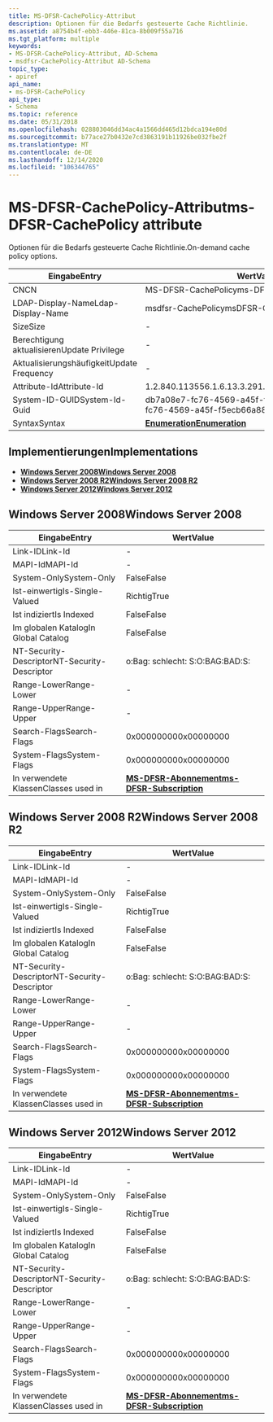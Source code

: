 ```yaml
---
title: MS-DFSR-CachePolicy-Attribut
description: Optionen für die Bedarfs gesteuerte Cache Richtlinie.
ms.assetid: a8754b4f-ebb3-446e-81ca-8b009f55a716
ms.tgt_platform: multiple
keywords:
- MS-DFSR-CachePolicy-Attribut, AD-Schema
- msdfsr-CachePolicy-Attribut AD-Schema
topic_type:
- apiref
api_name:
- ms-DFSR-CachePolicy
api_type:
- Schema
ms.topic: reference
ms.date: 05/31/2018
ms.openlocfilehash: 028803046dd34ac4a1566dd465d12bdca194e80d
ms.sourcegitcommit: b77ace27b0432e7cd3863191b11926be032fbe2f
ms.translationtype: MT
ms.contentlocale: de-DE
ms.lasthandoff: 12/14/2020
ms.locfileid: "106344765"
---
```

# <a name="ms-dfsr-cachepolicy-attribute"></a><span data-ttu-id="9b646-105">MS-DFSR-CachePolicy-Attribut</span><span class="sxs-lookup"><span data-stu-id="9b646-105">ms-DFSR-CachePolicy attribute</span></span>

<span data-ttu-id="9b646-106">Optionen für die Bedarfs gesteuerte Cache Richtlinie.</span><span class="sxs-lookup"><span data-stu-id="9b646-106">On-demand cache policy options.</span></span>



| <span data-ttu-id="9b646-107">Eingabe</span><span class="sxs-lookup"><span data-stu-id="9b646-107">Entry</span></span> | <span data-ttu-id="9b646-108">Wert</span><span class="sxs-lookup"><span data-stu-id="9b646-108">Value</span></span> |
|-------------------|--------------------------------------|
| <span data-ttu-id="9b646-109">CN</span><span class="sxs-lookup"><span data-stu-id="9b646-109">CN</span></span>                | <span data-ttu-id="9b646-110">MS-DFSR-CachePolicy</span><span class="sxs-lookup"><span data-stu-id="9b646-110">ms-DFSR-CachePolicy</span></span>                  |
| <span data-ttu-id="9b646-111">LDAP-Display-Name</span><span class="sxs-lookup"><span data-stu-id="9b646-111">Ldap-Display-Name</span></span> | <span data-ttu-id="9b646-112">msdfsr-CachePolicy</span><span class="sxs-lookup"><span data-stu-id="9b646-112">msDFSR-CachePolicy</span></span>                   |
| <span data-ttu-id="9b646-113">Size</span><span class="sxs-lookup"><span data-stu-id="9b646-113">Size</span></span>              | \-                                   |
| <span data-ttu-id="9b646-114">Berechtigung aktualisieren</span><span class="sxs-lookup"><span data-stu-id="9b646-114">Update Privilege</span></span>  | \-                                   |
| <span data-ttu-id="9b646-115">Aktualisierungshäufigkeit</span><span class="sxs-lookup"><span data-stu-id="9b646-115">Update Frequency</span></span>  | \-                                   |
| <span data-ttu-id="9b646-116">Attribute-Id</span><span class="sxs-lookup"><span data-stu-id="9b646-116">Attribute-Id</span></span>      | <span data-ttu-id="9b646-117">1.2.840.113556.1.6.13.3.29</span><span class="sxs-lookup"><span data-stu-id="9b646-117">1.2.840.113556.1.6.13.3.29</span></span>           |
| <span data-ttu-id="9b646-118">System-ID-GUID</span><span class="sxs-lookup"><span data-stu-id="9b646-118">System-Id-Guid</span></span>    | <span data-ttu-id="9b646-119">db7a08e7-fc76-4569-a45f-f5ecb66a88b5</span><span class="sxs-lookup"><span data-stu-id="9b646-119">db7a08e7-fc76-4569-a45f-f5ecb66a88b5</span></span> |
| <span data-ttu-id="9b646-120">Syntax</span><span class="sxs-lookup"><span data-stu-id="9b646-120">Syntax</span></span>            | [<span data-ttu-id="9b646-121">**Enumeration**</span><span class="sxs-lookup"><span data-stu-id="9b646-121">**Enumeration**</span></span>](s-enumeration.md) |



## <a name="implementations"></a><span data-ttu-id="9b646-122">Implementierungen</span><span class="sxs-lookup"><span data-stu-id="9b646-122">Implementations</span></span>

-   [<span data-ttu-id="9b646-123">**Windows Server 2008**</span><span class="sxs-lookup"><span data-stu-id="9b646-123">**Windows Server 2008**</span></span>](#windows-server-2008)
-   [<span data-ttu-id="9b646-124">**Windows Server 2008 R2**</span><span class="sxs-lookup"><span data-stu-id="9b646-124">**Windows Server 2008 R2**</span></span>](#windows-server-2008-r2)
-   [<span data-ttu-id="9b646-125">**Windows Server 2012**</span><span class="sxs-lookup"><span data-stu-id="9b646-125">**Windows Server 2012**</span></span>](#windows-server-2012)

## <a name="windows-server-2008"></a><span data-ttu-id="9b646-126">Windows Server 2008</span><span class="sxs-lookup"><span data-stu-id="9b646-126">Windows Server 2008</span></span>



| <span data-ttu-id="9b646-127">Eingabe</span><span class="sxs-lookup"><span data-stu-id="9b646-127">Entry</span></span> | <span data-ttu-id="9b646-128">Wert</span><span class="sxs-lookup"><span data-stu-id="9b646-128">Value</span></span> |
|------------------------|------------------------------------------------------------------|
| <span data-ttu-id="9b646-129">Link-ID</span><span class="sxs-lookup"><span data-stu-id="9b646-129">Link-Id</span></span>                | \-                                                               |
| <span data-ttu-id="9b646-130">MAPI-Id</span><span class="sxs-lookup"><span data-stu-id="9b646-130">MAPI-Id</span></span>                | \-                                                               |
| <span data-ttu-id="9b646-131">System-Only</span><span class="sxs-lookup"><span data-stu-id="9b646-131">System-Only</span></span>            | <span data-ttu-id="9b646-132">False</span><span class="sxs-lookup"><span data-stu-id="9b646-132">False</span></span>                                                            |
| <span data-ttu-id="9b646-133">Ist-einwertig</span><span class="sxs-lookup"><span data-stu-id="9b646-133">Is-Single-Valued</span></span>       | <span data-ttu-id="9b646-134">Richtig</span><span class="sxs-lookup"><span data-stu-id="9b646-134">True</span></span>                                                             |
| <span data-ttu-id="9b646-135">Ist indiziert</span><span class="sxs-lookup"><span data-stu-id="9b646-135">Is Indexed</span></span>             | <span data-ttu-id="9b646-136">False</span><span class="sxs-lookup"><span data-stu-id="9b646-136">False</span></span>                                                            |
| <span data-ttu-id="9b646-137">Im globalen Katalog</span><span class="sxs-lookup"><span data-stu-id="9b646-137">In Global Catalog</span></span>      | <span data-ttu-id="9b646-138">False</span><span class="sxs-lookup"><span data-stu-id="9b646-138">False</span></span>                                                            |
| <span data-ttu-id="9b646-139">NT-Security-Descriptor</span><span class="sxs-lookup"><span data-stu-id="9b646-139">NT-Security-Descriptor</span></span> | <span data-ttu-id="9b646-140">o:Bag: schlecht: S:</span><span class="sxs-lookup"><span data-stu-id="9b646-140">O:BAG:BAD:S:</span></span>                                                     |
| <span data-ttu-id="9b646-141">Range-Lower</span><span class="sxs-lookup"><span data-stu-id="9b646-141">Range-Lower</span></span>            | \-                                                               |
| <span data-ttu-id="9b646-142">Range-Upper</span><span class="sxs-lookup"><span data-stu-id="9b646-142">Range-Upper</span></span>            | \-                                                               |
| <span data-ttu-id="9b646-143">Search-Flags</span><span class="sxs-lookup"><span data-stu-id="9b646-143">Search-Flags</span></span>           | <span data-ttu-id="9b646-144">0x00000000</span><span class="sxs-lookup"><span data-stu-id="9b646-144">0x00000000</span></span>                                                       |
| <span data-ttu-id="9b646-145">System-Flags</span><span class="sxs-lookup"><span data-stu-id="9b646-145">System-Flags</span></span>           | <span data-ttu-id="9b646-146">0x00000000</span><span class="sxs-lookup"><span data-stu-id="9b646-146">0x00000000</span></span>                                                       |
| <span data-ttu-id="9b646-147">In verwendete Klassen</span><span class="sxs-lookup"><span data-stu-id="9b646-147">Classes used in</span></span>        | [<span data-ttu-id="9b646-148">**MS-DFSR-Abonnement**</span><span class="sxs-lookup"><span data-stu-id="9b646-148">**ms-DFSR-Subscription**</span></span>](c-msdfsr-subscription.md)<br/> |



## <a name="windows-server-2008-r2"></a><span data-ttu-id="9b646-149">Windows Server 2008 R2</span><span class="sxs-lookup"><span data-stu-id="9b646-149">Windows Server 2008 R2</span></span>



| <span data-ttu-id="9b646-150">Eingabe</span><span class="sxs-lookup"><span data-stu-id="9b646-150">Entry</span></span> | <span data-ttu-id="9b646-151">Wert</span><span class="sxs-lookup"><span data-stu-id="9b646-151">Value</span></span> |
|------------------------|------------------------------------------------------------------|
| <span data-ttu-id="9b646-152">Link-ID</span><span class="sxs-lookup"><span data-stu-id="9b646-152">Link-Id</span></span>                | \-                                                               |
| <span data-ttu-id="9b646-153">MAPI-Id</span><span class="sxs-lookup"><span data-stu-id="9b646-153">MAPI-Id</span></span>                | \-                                                               |
| <span data-ttu-id="9b646-154">System-Only</span><span class="sxs-lookup"><span data-stu-id="9b646-154">System-Only</span></span>            | <span data-ttu-id="9b646-155">False</span><span class="sxs-lookup"><span data-stu-id="9b646-155">False</span></span>                                                            |
| <span data-ttu-id="9b646-156">Ist-einwertig</span><span class="sxs-lookup"><span data-stu-id="9b646-156">Is-Single-Valued</span></span>       | <span data-ttu-id="9b646-157">Richtig</span><span class="sxs-lookup"><span data-stu-id="9b646-157">True</span></span>                                                             |
| <span data-ttu-id="9b646-158">Ist indiziert</span><span class="sxs-lookup"><span data-stu-id="9b646-158">Is Indexed</span></span>             | <span data-ttu-id="9b646-159">False</span><span class="sxs-lookup"><span data-stu-id="9b646-159">False</span></span>                                                            |
| <span data-ttu-id="9b646-160">Im globalen Katalog</span><span class="sxs-lookup"><span data-stu-id="9b646-160">In Global Catalog</span></span>      | <span data-ttu-id="9b646-161">False</span><span class="sxs-lookup"><span data-stu-id="9b646-161">False</span></span>                                                            |
| <span data-ttu-id="9b646-162">NT-Security-Descriptor</span><span class="sxs-lookup"><span data-stu-id="9b646-162">NT-Security-Descriptor</span></span> | <span data-ttu-id="9b646-163">o:Bag: schlecht: S:</span><span class="sxs-lookup"><span data-stu-id="9b646-163">O:BAG:BAD:S:</span></span>                                                     |
| <span data-ttu-id="9b646-164">Range-Lower</span><span class="sxs-lookup"><span data-stu-id="9b646-164">Range-Lower</span></span>            | \-                                                               |
| <span data-ttu-id="9b646-165">Range-Upper</span><span class="sxs-lookup"><span data-stu-id="9b646-165">Range-Upper</span></span>            | \-                                                               |
| <span data-ttu-id="9b646-166">Search-Flags</span><span class="sxs-lookup"><span data-stu-id="9b646-166">Search-Flags</span></span>           | <span data-ttu-id="9b646-167">0x00000000</span><span class="sxs-lookup"><span data-stu-id="9b646-167">0x00000000</span></span>                                                       |
| <span data-ttu-id="9b646-168">System-Flags</span><span class="sxs-lookup"><span data-stu-id="9b646-168">System-Flags</span></span>           | <span data-ttu-id="9b646-169">0x00000000</span><span class="sxs-lookup"><span data-stu-id="9b646-169">0x00000000</span></span>                                                       |
| <span data-ttu-id="9b646-170">In verwendete Klassen</span><span class="sxs-lookup"><span data-stu-id="9b646-170">Classes used in</span></span>        | [<span data-ttu-id="9b646-171">**MS-DFSR-Abonnement**</span><span class="sxs-lookup"><span data-stu-id="9b646-171">**ms-DFSR-Subscription**</span></span>](c-msdfsr-subscription.md)<br/> |



## <a name="windows-server-2012"></a><span data-ttu-id="9b646-172">Windows Server 2012</span><span class="sxs-lookup"><span data-stu-id="9b646-172">Windows Server 2012</span></span>



| <span data-ttu-id="9b646-173">Eingabe</span><span class="sxs-lookup"><span data-stu-id="9b646-173">Entry</span></span> | <span data-ttu-id="9b646-174">Wert</span><span class="sxs-lookup"><span data-stu-id="9b646-174">Value</span></span> |
|------------------------|------------------------------------------------------------------|
| <span data-ttu-id="9b646-175">Link-ID</span><span class="sxs-lookup"><span data-stu-id="9b646-175">Link-Id</span></span>                | \-                                                               |
| <span data-ttu-id="9b646-176">MAPI-Id</span><span class="sxs-lookup"><span data-stu-id="9b646-176">MAPI-Id</span></span>                | \-                                                               |
| <span data-ttu-id="9b646-177">System-Only</span><span class="sxs-lookup"><span data-stu-id="9b646-177">System-Only</span></span>            | <span data-ttu-id="9b646-178">False</span><span class="sxs-lookup"><span data-stu-id="9b646-178">False</span></span>                                                            |
| <span data-ttu-id="9b646-179">Ist-einwertig</span><span class="sxs-lookup"><span data-stu-id="9b646-179">Is-Single-Valued</span></span>       | <span data-ttu-id="9b646-180">Richtig</span><span class="sxs-lookup"><span data-stu-id="9b646-180">True</span></span>                                                             |
| <span data-ttu-id="9b646-181">Ist indiziert</span><span class="sxs-lookup"><span data-stu-id="9b646-181">Is Indexed</span></span>             | <span data-ttu-id="9b646-182">False</span><span class="sxs-lookup"><span data-stu-id="9b646-182">False</span></span>                                                            |
| <span data-ttu-id="9b646-183">Im globalen Katalog</span><span class="sxs-lookup"><span data-stu-id="9b646-183">In Global Catalog</span></span>      | <span data-ttu-id="9b646-184">False</span><span class="sxs-lookup"><span data-stu-id="9b646-184">False</span></span>                                                            |
| <span data-ttu-id="9b646-185">NT-Security-Descriptor</span><span class="sxs-lookup"><span data-stu-id="9b646-185">NT-Security-Descriptor</span></span> | <span data-ttu-id="9b646-186">o:Bag: schlecht: S:</span><span class="sxs-lookup"><span data-stu-id="9b646-186">O:BAG:BAD:S:</span></span>                                                     |
| <span data-ttu-id="9b646-187">Range-Lower</span><span class="sxs-lookup"><span data-stu-id="9b646-187">Range-Lower</span></span>            | \-                                                               |
| <span data-ttu-id="9b646-188">Range-Upper</span><span class="sxs-lookup"><span data-stu-id="9b646-188">Range-Upper</span></span>            | \-                                                               |
| <span data-ttu-id="9b646-189">Search-Flags</span><span class="sxs-lookup"><span data-stu-id="9b646-189">Search-Flags</span></span>           | <span data-ttu-id="9b646-190">0x00000000</span><span class="sxs-lookup"><span data-stu-id="9b646-190">0x00000000</span></span>                                                       |
| <span data-ttu-id="9b646-191">System-Flags</span><span class="sxs-lookup"><span data-stu-id="9b646-191">System-Flags</span></span>           | <span data-ttu-id="9b646-192">0x00000000</span><span class="sxs-lookup"><span data-stu-id="9b646-192">0x00000000</span></span>                                                       |
| <span data-ttu-id="9b646-193">In verwendete Klassen</span><span class="sxs-lookup"><span data-stu-id="9b646-193">Classes used in</span></span>        | [<span data-ttu-id="9b646-194">**MS-DFSR-Abonnement**</span><span class="sxs-lookup"><span data-stu-id="9b646-194">**ms-DFSR-Subscription**</span></span>](c-msdfsr-subscription.md)<br/> |



 

 





